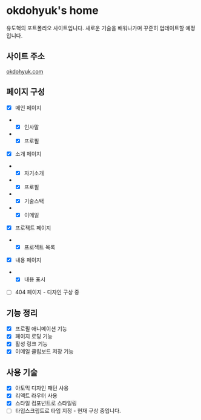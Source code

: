 # okdohyuk's home

유도혁의 포트폴리오 사이트입니다. 새로운 기술을 배워나가며 꾸준히 업데이트할 예정입니다.

## 사이트 주소

[okdohyuk.com](https://okdohyuk.com/)

## 페이지 구성

- [x] 메인 페이지

* - [x] 인사말
* - [x] 프로필

- [x] 소개 페이지

* - [x] 자기소개
* - [x] 프로필
* - [x] 기술스택
* - [x] 이메일

- [x] 프로젝트 페이지

* - [x] 프로젝트 목록

- [x] 내용 페이지

* - [x] 내용 표시

- [ ] 404 페이지 - 디자인 구상 중

## 기능 정리

- [x] 프로필 애니메이션 기능
- [x] 페이지 로딩 기능
- [x] 활성 링크 기능
- [x] 이메일 클립보드 저장 기능

## 사용 기술

- [x] 아토믹 디자인 패턴 사용
- [x] 리액트 라우터 사용
- [x] 스타일 컴포넌트로 스타일링
- [ ] 타입스크립트로 타입 지정 - 현재 구상 중입니다.
